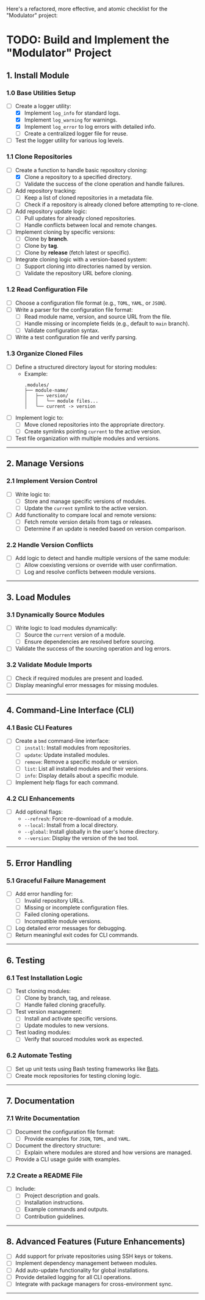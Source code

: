 Here's a refactored, more effective, and atomic checklist for the "Modulator" project:

# TODO: Build and Implement the "Modulator" Project

## 1. Install Module

### 1.0 Base Utilities Setup
- [ ] Create a logger utility:
  - [x] Implement `log_info` for standard logs.
  - [x] Implement `log_warning` for warnings.
  - [x] Implement `log_error` to log errors with detailed info.
  - [ ] Create a centralized logger file for reuse.
- [ ] Test the logger utility for various log levels.

### 1.1 Clone Repositories
- [ ] Create a function to handle basic repository cloning:
  - [x] Clone a repository to a specified directory.
  - [ ] Validate the success of the clone operation and handle failures.
- [ ] Add repository tracking:
  - [ ] Keep a list of cloned repositories in a metadata file.
  - [ ] Check if a repository is already cloned before attempting to re-clone.
- [ ] Add repository update logic:
  - [ ] Pull updates for already cloned repositories.
  - [ ] Handle conflicts between local and remote changes.
- [ ] Implement cloning by specific versions:
  - [ ] Clone by **branch**.
  - [ ] Clone by **tag**.
  - [ ] Clone by **release** (fetch latest or specific).
- [ ] Integrate cloning logic with a version-based system:
  - [ ] Support cloning into directories named by version.
  - [ ] Validate the repository URL before cloning.

### 1.2 Read Configuration File
- [ ] Choose a configuration file format (e.g., `TOML`, `YAML`, or `JSON`).
- [ ] Write a parser for the configuration file format:
  - [ ] Read module name, version, and source URL from the file.
  - [ ] Handle missing or incomplete fields (e.g., default to `main` branch).
  - [ ] Validate configuration syntax.
- [ ] Write a test configuration file and verify parsing.

### 1.3 Organize Cloned Files
- [ ] Define a structured directory layout for storing modules:
  - Example:
    ```
    .modules/
    ├── module-name/
    │   ├── version/
    │   │   └── module files...
    │   └── current -> version
    ```
- [ ] Implement logic to:
  - [ ] Move cloned repositories into the appropriate directory.
  - [ ] Create symlinks pointing `current` to the active version.
- [ ] Test file organization with multiple modules and versions.

---

## 2. Manage Versions

### 2.1 Implement Version Control
- [ ] Write logic to:
  - [ ] Store and manage specific versions of modules.
  - [ ] Update the `current` symlink to the active version.
- [ ] Add functionality to compare local and remote versions:
  - [ ] Fetch remote version details from tags or releases.
  - [ ] Determine if an update is needed based on version comparison.

### 2.2 Handle Version Conflicts
- [ ] Add logic to detect and handle multiple versions of the same module:
  - [ ] Allow coexisting versions or override with user confirmation.
  - [ ] Log and resolve conflicts between module versions.

---

## 3. Load Modules

### 3.1 Dynamically Source Modules
- [ ] Write logic to load modules dynamically:
  - [ ] Source the `current` version of a module.
  - [ ] Ensure dependencies are resolved before sourcing.
- [ ] Validate the success of the sourcing operation and log errors.

### 3.2 Validate Module Imports
- [ ] Check if required modules are present and loaded.
- [ ] Display meaningful error messages for missing modules.

---

## 4. Command-Line Interface (CLI)

### 4.1 Basic CLI Features
- [ ] Create a `bmd` command-line interface:
  - [ ] `install`: Install modules from repositories.
  - [ ] `update`: Update installed modules.
  - [ ] `remove`: Remove a specific module or version.
  - [ ] `list`: List all installed modules and their versions.
  - [ ] `info`: Display details about a specific module.
- [ ] Implement help flags for each command.

### 4.2 CLI Enhancements
- [ ] Add optional flags:
  - `--refresh`: Force re-download of a module.
  - `--local`: Install from a local directory.
  - `--global`: Install globally in the user's home directory.
  - `--version`: Display the version of the `bmd` tool.

---

## 5. Error Handling

### 5.1 Graceful Failure Management
- [ ] Add error handling for:
  - [ ] Invalid repository URLs.
  - [ ] Missing or incomplete configuration files.
  - [ ] Failed cloning operations.
  - [ ] Incompatible module versions.
- [ ] Log detailed error messages for debugging.
- [ ] Return meaningful exit codes for CLI commands.

---

## 6. Testing

### 6.1 Test Installation Logic
- [ ] Test cloning modules:
  - [ ] Clone by branch, tag, and release.
  - [ ] Handle failed cloning gracefully.
- [ ] Test version management:
  - [ ] Install and activate specific versions.
  - [ ] Update modules to new versions.
- [ ] Test loading modules:
  - [ ] Verify that sourced modules work as expected.

### 6.2 Automate Testing
- [ ] Set up unit tests using Bash testing frameworks like [Bats](https://github.com/bats-core/bats-core).
- [ ] Create mock repositories for testing cloning logic.

---

## 7. Documentation

### 7.1 Write Documentation
- [ ] Document the configuration file format:
  - [ ] Provide examples for `JSON`, `TOML`, and `YAML`.
- [ ] Document the directory structure:
  - [ ] Explain where modules are stored and how versions are managed.
- [ ] Provide a CLI usage guide with examples.

### 7.2 Create a README File
- [ ] Include:
  - [ ] Project description and goals.
  - [ ] Installation instructions.
  - [ ] Example commands and outputs.
  - [ ] Contribution guidelines.

---

## 8. Advanced Features (Future Enhancements)
- [ ] Add support for private repositories using SSH keys or tokens.
- [ ] Implement dependency management between modules.
- [ ] Add auto-update functionality for global installations.
- [ ] Provide detailed logging for all CLI operations.
- [ ] Integrate with package managers for cross-environment sync.

---
